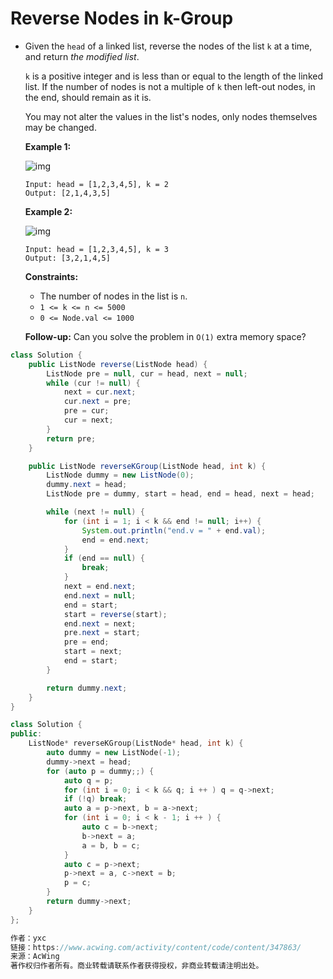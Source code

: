 #  Reverse Nodes in k-Group

- Given the `head` of a linked list, reverse the nodes of the list `k` at a time, and return *the modified list*.

  `k` is a positive integer and is less than or equal to the length of the linked list. If the number of nodes is not a multiple of `k` then left-out nodes, in the end, should remain as it is.

  You may not alter the values in the list's nodes, only nodes themselves may be changed.

   

  **Example 1:**

  ![img](https://assets.leetcode.com/uploads/2020/10/03/reverse_ex1.jpg)

  ```
  Input: head = [1,2,3,4,5], k = 2
  Output: [2,1,4,3,5]
  ```

  **Example 2:**

  ![img](https://assets.leetcode.com/uploads/2020/10/03/reverse_ex2.jpg)

  ```
  Input: head = [1,2,3,4,5], k = 3
  Output: [3,2,1,4,5]
  ```

   

  **Constraints:**

  - The number of nodes in the list is `n`.
  - `1 <= k <= n <= 5000`
  - `0 <= Node.val <= 1000`

   

  **Follow-up:** Can you solve the problem in `O(1)` extra memory space?

```java
class Solution {
    public ListNode reverse(ListNode head) {
        ListNode pre = null, cur = head, next = null;
        while (cur != null) {
            next = cur.next;
            cur.next = pre;
            pre = cur;
            cur = next;
        }
        return pre;
    }

    public ListNode reverseKGroup(ListNode head, int k) {
        ListNode dummy = new ListNode(0);
        dummy.next = head;
        ListNode pre = dummy, start = head, end = head, next = head;

        while (next != null) {
            for (int i = 1; i < k && end != null; i++) {
                System.out.println("end.v = " + end.val);
                end = end.next;
            }
            if (end == null) {
                break;
            }
            next = end.next;
            end.next = null;
            end = start;
            start = reverse(start);
            end.next = next;
            pre.next = start;
            pre = end;
            start = next;
            end = start;
        }

        return dummy.next;
    }
}
```

```c++
class Solution {
public:
    ListNode* reverseKGroup(ListNode* head, int k) {
        auto dummy = new ListNode(-1);
        dummy->next = head;
        for (auto p = dummy;;) {
            auto q = p;
            for (int i = 0; i < k && q; i ++ ) q = q->next;
            if (!q) break;
            auto a = p->next, b = a->next;
            for (int i = 0; i < k - 1; i ++ ) {
                auto c = b->next;
                b->next = a;
                a = b, b = c;
            }
            auto c = p->next;
            p->next = a, c->next = b;
            p = c;
        }
        return dummy->next;
    }
};

作者：yxc
链接：https://www.acwing.com/activity/content/code/content/347863/
来源：AcWing
著作权归作者所有。商业转载请联系作者获得授权，非商业转载请注明出处。
```

